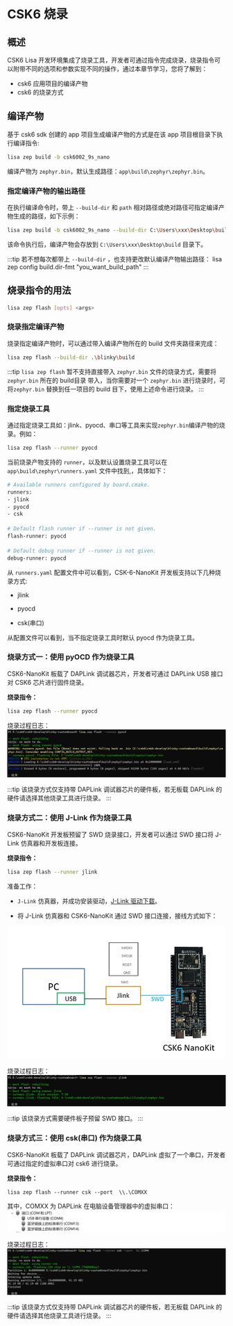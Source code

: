 # CSK6 烧录

## 概述
CSK6 Lisa 开发环境集成了烧录工具，开发者可通过指令完成烧录，烧录指令可以附带不同的选项和参数实现不同的操作，通过本章节学习，您将了解到：
- csk6 应用项目的编译产物
- csk6 的烧录方式

## 编译产物
基于 csk6 sdk 创建的 app 项目生成编译产物的方式是在该 app 项目根目录下执行编译指令:

```bash
lisa zep build -b csk6002_9s_nano
```
编译产物为 `zephyr.bin`，默认生成路径：`app\build\zephyr\zephyr.bin`。

### 指定编译产物的输出路径
在执行编译命令时，带上 `--build-dir` 和 `path` 相对路径或绝对路径可指定编译产物生成的路径，如下示例：

```bash
lisa zep build -b csk6002_9s_nano --build-dir C:\Users\xxx\Desktop\build
```
该命令执行后，编译产物会存放到 `C:\Users\xxx\Desktop\build` 目录下。

:::tip
若不想每次都带上 `--build-dir` ，也支持更改默认编译产物输出路径：
lisa zep config build.dir-fmt "you_want_build_path"
:::

## 烧录指令的用法
```bash
lisa zep flash [opts] <args>
```
### 烧录指定编译产物
烧录指定编译产物时，可以通过带入编译产物所在的 build 文件夹路径来完成：
```bash
lisa zep flash --build-dir .\blinky\build
```

:::tip
`lisa zep flash` 暂不支持直接带入 `zephyr.bin` 文件的烧录方式，需要将 `zephyr.bin` 所在的 build目录 带入，当你需要对一个 `zephyr.bin` 进行烧录时，可将`zephyr.bin` 替换到任一项目的 build 目下，使用上述命令进行烧录。
:::

### 指定烧录工具
通过指定烧录工具如：jlink、pyocd、串口等工具来实现`zephyr.bin`编译产物的烧录。例如：
```bash
lisa zep flash --runner pyocd
```
当前烧录产物支持的 `runner`，以及默认设置烧录工具可以在 `app\build\zephyr\runners.yaml` 文件中找到,，具体如下：
```bash
# Available runners configured by board.cmake.
runners:
- jlink
- pyocd
- csk

# Default flash runner if --runner is not given.
flash-runner: pyocd

# Default debug runner if --runner is not given.
debug-runner: pyocd
```

从 `runners.yaml` 配置文件中可以看到，CSK-6-NanoKit 开发板支持以下几种烧录方式:

- jlink

- pyocd

- csk(串口)

从配置文件可以看到，当不指定烧录工具时默认 pyocd 作为烧录工具。

### 烧录方式一：使用 pyOCD 作为烧录工具
CSK6-NanoKit 板载了 DAPLink 调试器芯片，开发者可通过 DAPLink USB 接口对 CSK6 芯片进行固件烧录。

**烧录指令：**

```bash
lisa zep flash --runner pyocd
```

烧录过程日志：
![](./files/burn_pyocd.png)

:::tip
该烧录方式仅支持带 DAPLink 调试器芯片的硬件板，若无板载 DAPLink 的硬件请选择其他烧录工具进行烧录。
:::

### 烧录方式二：使用 J-Link 作为烧录工具
CSK6-NanoKit 开发板预留了 SWD 烧录接口，开发者可以通过 SWD 接口将 J-Link 仿真器和开发板连接。

**烧录指令：**

```bash
lisa zep flash --runner jlink
```
准备工作：
- `J-Link` 仿真器，并成功安装驱动，[J-Link 驱动下载](https://iflyos-external.oss-cn-shanghai.aliyuncs.com/public/lsopen/zephyr/%E5%B7%A5%E5%85%B7/JLink_Windows_V630d.exe)。

- 将 J-Link 仿真器和 CSK6-NanoKit 通过 SWD 接口连接，接线方式如下：

![](./files/connect.png)

烧录过程日志：
![](./files/burn_jlink.png)

:::tip
该烧录方式需要硬件板子预留 SWD 接口。
:::

### 烧录方式三：使用 csk(串口) 作为烧录工具
CSK6-NanoKit 板载了 DAPLink 调试器芯片，DAPLink 虚拟了一个串口，开发者可通过指定的虚拟串口对 csk6 进行烧录。

**烧录指令：**

```
lisa zep flash --runner csk --port  \\.\COMXX
```

其中，COMXX 为 DAPLink 在电脑设备管理器中的虚拟串口：
![](./files/uart_burn.png)

烧录过程日志：
![](./files/burn_uart.png)

:::tip
该烧录方式仅支持带 DAPLink 调试器芯片的硬件板，若无板载 DAPLink 的硬件请选择其他烧录工具进行烧录。
:::